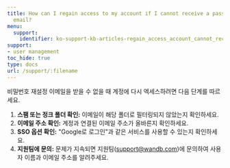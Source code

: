 ```yaml
---
title: How can I regain access to my account if I cannot receive a password reset
  email?
menu:
  support:
    identifier: ko-support-kb-articles-regain_access_account_cannot_receive_password_reset_email
support:
- user management
toc_hide: true
type: docs
url: /support/:filename
---
```


비밀번호 재설정 이메일을 받을 수 없을 때 계정에 다시 엑세스하려면 다음 단계를 따르세요.

1. **스팸 또는 정크 폴더 확인:** 이메일이 해당 폴더로 필터링되지 않았는지 확인하세요.
2. **이메일 주소 확인:** 계정과 연결된 이메일 주소가 올바른지 확인하세요.
3. **SSO 옵션 확인:** "Google로 로그인"과 같은 서비스를 사용할 수 있는지 확인하세요.
4. **지원팀에 문의:** 문제가 지속되면 지원팀(support@wandb.com)에 문의하여 사용자 이름과 이메일 주소를 알려주세요.
